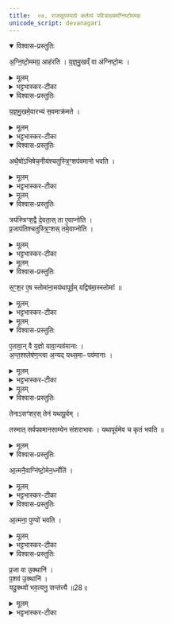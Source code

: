```yaml
---
title:  ०७, राजसूयस्याग्रे कर्तव्यं पवित्राख्यमग्निष्टोममहः 
unicode_script: devanagari
---
```


<details open><summary>विश्वास-प्रस्तुतिः</summary>

अ॒ग्नि॒ष्टो॒ममग्र॒ आह॑रति ।
य॒ज्ञ॒मु॒खव्ँ वा अ॑ग्निष्टो॒मः ।
</details>

<details><summary>मूलम्</summary>

अ॒ग्नि॒ष्टो॒ममग्र॒ आह॑रति ।
य॒ज्ञ॒मु॒खव्ँ वा अ॑ग्निष्टो॒मः ।
</details>

<details><summary>भट्टभास्कर-टीका</summary>

1 अग्निष्टोममग्र इत्यादि ॥ अग्रे आदौ राजसूयस्य अग्निष्टोमं पवित्राख्यं आहरति ।
</details>

<details open><summary>विश्वास-प्रस्तुतिः</summary>

य॒ज्ञ॒मु॒खमे॒वारभ्य॑ स॒वमाक्र॑मते ।
</details>

<details><summary>मूलम्</summary>

य॒ज्ञ॒मु॒खमे॒वारभ्य॑ स॒वमाक्र॑मते ।
</details>

<details><summary>भट्टभास्कर-टीका</summary>

यज्ञामुखं हि अग्निष्टोमः । तस्माद्यज्ञमुखमेवारभ्य राजसूयमाक्रमते अधितिष्ठति मुखमेवाक्रम्य सर्वं करोति ॥
</details>

<details open><summary>विश्वास-प्रस्तुतिः</summary>

अथै॒षो॑ऽभिषेच॒नीय॑श्चतुस्त्रि॒ꣳ॒शप॑वमानो भवति ।
</details>

<details><summary>मूलम्</summary>

अथै॒षो॑ऽभिषेच॒नीय॑श्चतुस्त्रि॒ꣳ॒शप॑वमानो भवति ।
</details>

<details><summary>भट्टभास्कर-टीका</summary>

2 अथेत्यादि ॥ अथाभिषेचनीयः उक्थ्याख्यश्चतुस्त्रिंशपवमानो भवति । अथेत्यहरानन्तर्यं द्योतयति । चतुस्त्रिंशस्तोत्रीयस्तोमश्चतुस्त्रिंशः । तादृशपवमान एष इति अवयवद्वारेण अवयवी स्तूयते ।
</details>


<details><summary>मूलम्</summary>

त्रय॑स्त्रिꣳश॒द्वै दे॒वताः᳚ ।
ता ए॒वाप्नो॑ति ।
प्र॒जाप॑तिश्चतुस्त्रि॒ꣳ॒शः ।
तमे॒वाप्नो॑ति ।
</details>

<details open><summary>विश्वास-प्रस्तुतिः</summary>

त्रय॑स्त्रिꣳश॒द्वै दे॒वता॒स् ता ए॒वाप्नो॑ति ।  
प्र॒जाप॑तिश्चतुस्त्रि॒ꣳ॒शस् तमे॒वाप्नो॑ति ।
</details>

<details><summary>मूलम्</summary>

त्रय॑स्त्रिꣳश॒द्वै दे॒वता॒स् ता ए॒वाप्नो॑ति ।  
प्र॒जाप॑तिश्चतुस्त्रि॒ꣳ॒शस् तमे॒वाप्नो॑ति ।
</details>

<details><summary>भट्टभास्कर-टीका</summary>

त्रयस्त्रिंशदित्यादि । गतम् ॥
</details>


<details><summary>मूलम्</summary>

स॒ꣳ॒श॒र ए॒ष स्तोमा॑ना॒मय॑थापूर्वम् ।
यद्विष॑मा॒स्स्तोमाः᳚ ॥27॥  
</details>

<details open><summary>विश्वास-प्रस्तुतिः</summary>

स॒ꣳ॒श॒र ए॒ष स्तोमा॑ना॒मय॑थापूर्व॒म् यद्विष॑मा॒स्स्तोमाः᳚ ॥  
</details>

<details><summary>मूलम्</summary>

स॒ꣳ॒श॒र ए॒ष स्तोमा॑ना॒मय॑थापूर्व॒म् यद्विष॑मा॒स्स्तोमाः᳚ ॥  
</details>

<details><summary>भट्टभास्कर-टीका</summary>

3 संशर इति ॥ संशरणं सशरः । 'ऋदोरप्'थाथादिना उत्तरपदान्तोदात्तत्वम् । स्तोमानामेष संशरः शीर्णता संभूयविनाशः यत् स्तोमास्सर्वेऽपि अयथापूर्वं भवन्ति । यथा पूर्वस्तोमः तथा उतरे न भवन्ति ।
किमुक्तं भवतीत्याह - विषमा इति । बहिष्पवमाने चतुस्त्रिंशः, माध्यंदिनादयः पञ्चदशादय एव स्युरिति । यद्वा पूर्वं प्रकृतौ स्तोमानां साम्यं दृष्टं,तदतिक्रमणे यत् स्तोमा विषमाः स्युः एष संशरः स्तोमानामिति ।
</details>


<details><summary>मूलम्</summary>

ए॒तावा॒न् वै य॒ज्ञः ।
यावा॒न्पव॑मानाः ।

अ॒न्त॒श्श्लेष॑ण॒न्त्वा अ॒न्यत् ।
यथ्स॒माᳶ पव॑मानाः ।
</details>

<details open><summary>विश्वास-प्रस्तुतिः</summary>

ए॒तावा॒न् वै य॒ज्ञो यावा॒न्पव॑मानाः ।   
अ॒न्त॒श्श्लेष॑ण॒न्त्वा अ॒न्यद् यथ्स॒माᳶ पव॑मानाः ।
</details>

<details><summary>मूलम्</summary>

ए॒तावा॒न् वै य॒ज्ञो यावा॒न्पव॑मानाः ।   
अ॒न्त॒श्श्लेष॑ण॒न्त्वा अ॒न्यद् यथ्स॒माᳶ पव॑मानाः ।
</details>

<details><summary>भट्टभास्कर-टीका</summary>

ननु संशीर्णता संभूय स्तोमानां भवतु, का क्षतिर्यज्ञस्येत्याह - एतावानित्यादि । पवमाना एव यज्ञः, पवमानव्यतिरिक्तं सर्वं तु अन्तश्श्लेषणमेव यद्दार्ढ्यार्थं भित्त्यादावन्तर्निधीयते तदन्तश्लेषणम् ।
</details>


<details><summary>मूलम्</summary>

तेनाऽसꣳ॑शरः ।
तेन॑ यथापू॒र्वम् ।
</details>

<details open><summary>विश्वास-प्रस्तुतिः</summary>

तेनाऽसꣳ॑शर॒स् तेन॑ यथापू॒र्वम् ।

तस्मात् सर्वपवमानसाम्येन संशराभावः । यथापूर्वमेव च कृतं भवति ॥
</details>

<details><summary>मूलम्</summary>

तेनाऽसꣳ॑शर॒स् तेन॑ यथापू॒र्वम् ।

तस्मात् सर्वपवमानसाम्येन संशराभावः । यथापूर्वमेव च कृतं भवति ॥
</details>

<details open><summary>विश्वास-प्रस्तुतिः</summary>

आ॒त्मनै॒वाग्नि॑ष्टो॒मेन॒र्ध्नोति॑ ।  
</details>

<details><summary>मूलम्</summary>

आ॒त्मनै॒वाग्नि॑ष्टो॒मेन॒र्ध्नोति॑ ।  
</details>

<details><summary>भट्टभास्कर-टीका</summary>

4 आत्मनैवेत्यादि ॥ आत्मा अग्निष्टोमसाम तस्मात् तत्संस्थेन यागेन आत्मस्थानीयेन स्वयमृध्नोति ।
</details>

<details open><summary>विश्वास-प्रस्तुतिः</summary>

आ॒त्मना॒ पुण्यो॑ भवति ।  
</details>

<details><summary>मूलम्</summary>

आ॒त्मना॒ पुण्यो॑ भवति ।  
</details>

<details><summary>भट्टभास्कर-टीका</summary>

किंच आत्मस्थानीयेन तेन पुण्यश्च स्वयं भवति । 'प्रकृत्यादिभ्यः'इति तृतीया ।
</details>

<details open><summary>विश्वास-प्रस्तुतिः</summary>

प्र॒जा वा उ॒क्थानि॑ ।  
प॒शव॑ उ॒क्थानि॑ ।  
यदु॒क्थ्यो॑ भव॒त्यनु॒ सन्त॑त्त्यै ॥28॥  
</details>

<details><summary>मूलम्</summary>

प्र॒जा वा उ॒क्थानि॑ ।  
प॒शव॑ उ॒क्थानि॑ ।  
यदु॒क्थ्यो॑ भव॒त्यनु॒ सन्त॑त्त्यै ॥28॥  
</details>

<details><summary>भट्टभास्कर-टीका</summary>

अथ प्रजाः पशवश्च उक्थानि शस्त्रविशेषः । तत्संस्थ उक्थ्यः प्रजापशुस्थानीयः यस्मात् द्वितीयमहर्भवति तदनु संतत्यै अनुक्रमेण संतानसमृद्ध्यै भवति ॥


इति अष्टमे सप्तमोऽनुवाकः ॥  

</details>

